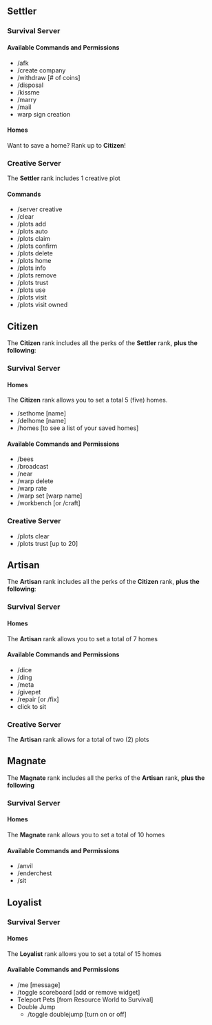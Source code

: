 ## Settler

### Survival Server  
#### Available Commands and Permissions 
- /afk
- /create company 
- /withdraw [# of coins]  
- /disposal 
- /kissme  
- /marry 
- /mail 
- warp sign creation
  
#### Homes  
Want to save a home? Rank up to **Citizen**!   

### Creative Server 
The **Settler** rank includes 1 creative plot   
#### Commands 
 - /server creative 
 - /clear   
 - /plots add 
 - /plots auto 
 - /plots claim 
 - /plots confirm 
 - /plots delete 
 - /plots home 
 - /plots info   
 - /plots remove   
 - /plots trust 
 - /plots use 
 - /plots visit 
 - /plots visit owned

 ## Citizen
The **Citizen** rank includes all the perks of the **Settler** rank, **plus the following**:    

### Survival Server

#### Homes  
The **Citizen** rank allows you to set a total 5 (five) homes.  
   - /sethome [name] 
   - /delhome [name]  
   - /homes  [to see a list of your saved homes]     

#### Available Commands and Permissions  
  - /bees  
  - /broadcast  
  - /near  
  - /warp delete  
  - /warp rate  
  - /warp set [warp name]  
  - /workbench [or /craft]  
  
### Creative Server  
  - /plots clear  
  - /plots trust [up to 20]


##  Artisan
The **Artisan** rank includes all the perks of the **Citizen** rank, **plus the following**:

### Survival Server  

#### Homes  
The **Artisan** rank allows you to set a total of 7 homes  

#### Available Commands and Permissions 
  - /dice  
  - /ding  
  - /meta 
  - /givepet  
  - /repair [or /fix]
  - click to sit   
  
### Creative Server  
The **Artisan** rank allows for a total of two (2) plots  

## Magnate  
The **Magnate** rank includes all the perks of the **Artisan** rank, **plus the following**  

### Survival Server  

#### Homes 
The **Magnate** rank allows you to set a total of 10 homes  

#### Available Commands and Permissions   
  - /anvil  
  - /enderchest
  - /sit

## Loyalist
  
### Survival Server 

#### Homes  
The **Loyalist** rank allows you to set a total of 15 homes  

#### Available Commands and Permissions 
  - /me [message]  
  - /toggle scoreboard [add or remove widget]
  - Teleport Pets [from Resource World to Survival]  
  - Double Jump  
     - /toggle doublejump [turn on or off]   

